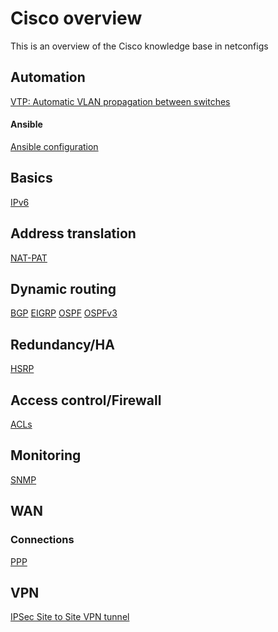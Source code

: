# Cisco overview

This is an overview of the Cisco knowledge base in netconfigs

Automation
---
[VTP: Automatic VLAN propagation between switches](Cisco/Other/VTP.md)

#### Ansible

[Ansible configuration](Cisco/Other/Ansible%20configuration.md)



Basics
---
[IPv6](Cisco/IPv6/IPv6.md)


Address translation
---
[NAT-PAT](Cisco/Address%20translation/NAT-PAT.md)


Dynamic routing
---
[BGP](Cisco/Routing%20protocols/BGP.md)
[EIGRP](Cisco/Routing%20protocols/EIGRP.md)
[OSPF](Cisco/Routing%20protocols/OSPF.md)
[OSPFv3](Cisco/Routing%20protocols/OSPFv3.md)


Redundancy/HA
---
[HSRP](Cisco/Redundancy/HSRP.md)


Access control/Firewall
---
[ACLs](Cisco/Other/ACLs.md)

Monitoring
----
[SNMP](Cisco/Monitoring/SNMP.md)

WAN
---
### Connections
[PPP](Cisco/Other/PPP.md)

VPN
---
[IPSec Site to Site VPN tunnel](Cisco/VPN/IPSec%20Site%20to%20Site%20VPN%20tunnel.md)
